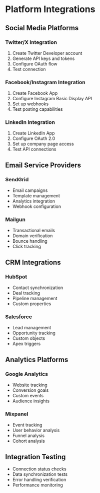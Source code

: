 
# Platform Integrations

## Social Media Platforms

### Twitter/X Integration
1. Create Twitter Developer account
2. Generate API keys and tokens
3. Configure OAuth flow
4. Test connection

### Facebook/Instagram Integration
1. Create Facebook App
2. Configure Instagram Basic Display API
3. Set up webhooks
4. Test posting capabilities

### LinkedIn Integration
1. Create LinkedIn App
2. Configure OAuth 2.0
3. Set up company page access
4. Test API connections

## Email Service Providers

### SendGrid
- Email campaigns
- Template management
- Analytics integration
- Webhook configuration

### Mailgun
- Transactional emails
- Domain verification
- Bounce handling
- Click tracking

## CRM Integrations

### HubSpot
- Contact synchronization
- Deal tracking
- Pipeline management
- Custom properties

### Salesforce
- Lead management
- Opportunity tracking
- Custom objects
- Apex triggers

## Analytics Platforms

### Google Analytics
- Website tracking
- Conversion goals
- Custom events
- Audience insights

### Mixpanel
- Event tracking
- User behavior analysis
- Funnel analysis
- Cohort analysis

## Integration Testing
- Connection status checks
- Data synchronization tests
- Error handling verification
- Performance monitoring
